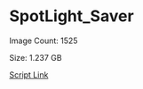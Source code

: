 # SpotLight_Saver

Image Count: 1525

Size: 1.237 GB

[Script Link](https://github.com/liuyal/Archive/blob/master/Python/Utilities/Miscellaneous/spotlight_saver.py)